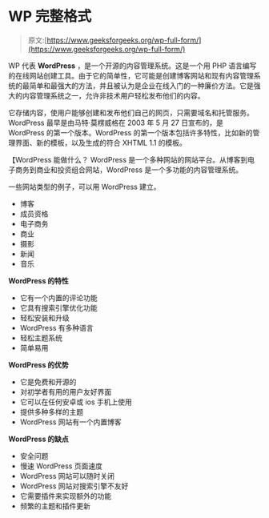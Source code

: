 # WP 完整格式

> 原文:[https://www.geeksforgeeks.org/wp-full-form/](https://www.geeksforgeeks.org/wp-full-form/)

WP 代表 **WordPress** ，是一个开源的内容管理系统。这是一个用 PHP 语言编写的在线网站创建工具。由于它的简单性，它可能是创建博客网站和现有内容管理系统的最简单和最强大的方法，并且被认为是企业在线入门的一种廉价方法。它是强大的内容管理系统之一，允许非技术用户轻松发布他们的内容。

它存储内容，使用户能够创建和发布他们自己的网页，只需要域名和托管服务。WordPress 最早是由马特·莫楞威格在 2003 年 5 月 27 日宣布的，是 WordPress 的第一个版本。WordPress 的第一个版本包括许多特性，比如新的管理界面、新的模板，以及生成的符合 XHTML 1.1 的模板。

【WordPress 能做什么？
WordPress 是一个多种网站的网站平台。从博客到电子商务到商业和投资组合网站，WordPress 是一个多功能的内容管理系统。

一些网站类型的例子，可以用 WordPress 建立。

*   博客
*   成员资格
*   电子商务
*   商业
*   摄影
*   新闻
*   音乐

**WordPress 的特性**

*   它有一个内置的评论功能
*   它具有搜索引擎优化功能
*   轻松安装和升级
*   WordPress 有多种语言
*   轻松主题系统
*   简单易用

**WordPress 的优势**

*   它是免费和开源的
*   对初学者有用的用户友好界面
*   它可以在任何安卓或 ios 手机上使用
*   提供多种多样的主题
*   WordPress 网站有一个内置博客

**WordPress 的缺点**

*   安全问题
*   慢速 WordPress 页面速度
*   WordPress 网站可以随时关闭
*   WordPress 网站对搜索引擎不友好
*   它需要插件来实现额外的功能
*   频繁的主题和插件更新